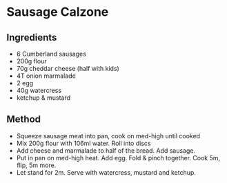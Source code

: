 # Sausage Calzone

## Ingredients

* 6 Cumberland sausages
* 200g flour
* 70g cheddar cheese (half with kids)
* 4T onion marmalade
* 2 egg
* 40g watercress
* ketchup & mustard

## Method

* Squeeze sausage meat into pan, cook on med-high until cooked
* Mix 200g flour with 106ml water. Roll into discs
* Add cheese and marmalade to half of the bread. Add sausage.
* Put in pan on med-high heat. Add egg. Fold & pinch together. Cook 5m, flip, 5m more.
* Let stand for 2m. Serve with watercress, mustard and ketchup.
